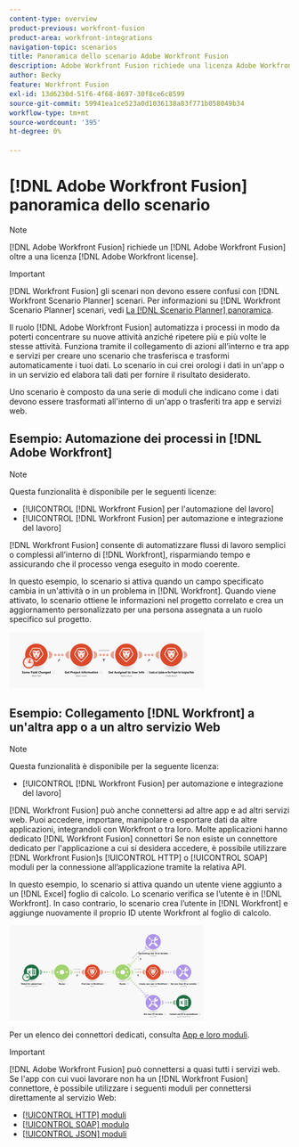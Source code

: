 ```yaml
---
content-type: overview
product-previous: workfront-fusion
product-area: workfront-integrations
navigation-topic: scenarios
title: Panoramica dello scenario Adobe Workfront Fusion
description: Adobe Workfront Fusion richiede una licenza Adobe Workfront Fusion oltre a una licenza Adobe Workfront.
author: Becky
feature: Workfront Fusion
exl-id: 13d6230d-51f6-4f68-8697-30f8ce6c8599
source-git-commit: 59941ea1ce523a0d1036138a83f771b058049b34
workflow-type: tm+mt
source-wordcount: '395'
ht-degree: 0%

---
```


# [!DNL Adobe Workfront Fusion] panoramica dello scenario

>[!NOTE]
>
>[!DNL Adobe Workfront Fusion] richiede un [!DNL Adobe Workfront Fusion] oltre a una licenza [!DNL Adobe Workfront license].

>[!IMPORTANT]
>
>[!DNL Workfront Fusion] gli scenari non devono essere confusi con [!DNL Workfront Scenario Planner] scenari. Per informazioni su [!DNL Workfront Scenario Planner] scenari, vedi [La [!DNL Scenario Planner] panoramica](../../scenario-planner/scenario-planner-overview.md).

Il ruolo [!DNL Adobe Workfront Fusion] automatizza i processi in modo da poterti concentrare su nuove attività anziché ripetere più e più volte le stesse attività. Funziona tramite il collegamento di azioni all’interno e tra app e servizi per creare uno scenario che trasferisca e trasformi automaticamente i tuoi dati. Lo scenario in cui crei orologi i dati in un&#39;app o in un servizio ed elabora tali dati per fornire il risultato desiderato.

Uno scenario è composto da una serie di moduli che indicano come i dati devono essere trasformati all&#39;interno di un&#39;app o trasferiti tra app e servizi web.

## Esempio: Automazione dei processi in [!DNL Adobe Workfront]

>[!NOTE]
>
>Questa funzionalità è disponibile per le seguenti licenze:
>
>* [!UICONTROL [!DNL Workfront Fusion] per l&#39;automazione del lavoro]
>* [!UICONTROL [!DNL Workfront Fusion] per automazione e integrazione del lavoro]
>


[!DNL Workfront Fusion] consente di automatizzare flussi di lavoro semplici o complessi all’interno di [!DNL Workfront], risparmiando tempo e assicurando che il processo venga eseguito in modo coerente.

In questo esempio, lo scenario si attiva quando un campo specificato cambia in un&#39;attività o in un problema in [!DNL Workfront]. Quando viene attivato, lo scenario ottiene le informazioni nel progetto correlato e crea un aggiornamento personalizzato per una persona assegnata a un ruolo specifico sul progetto.

![](assets/fusion-template-example-350x102.png)

## Esempio: Collegamento [!DNL Workfront] a un&#39;altra app o a un altro servizio Web

>[!NOTE]
>
>Questa funzionalità è disponibile per la seguente licenza:
>
>* [!UICONTROL [!DNL Workfront Fusion] per automazione e integrazione del lavoro]
>


[!DNL Workfront Fusion] può anche connettersi ad altre app e ad altri servizi web. Puoi accedere, importare, manipolare o esportare dati da altre applicazioni, integrandoli con Workfront o tra loro. Molte applicazioni hanno dedicato [!DNL Workfront Fusion] connettori Se non esiste un connettore dedicato per l&#39;applicazione a cui si desidera accedere, è possibile utilizzare [!DNL Workfront Fusion]s [!UICONTROL HTTP] o [!UICONTROL SOAP] moduli per la connessione all’applicazione tramite la relativa API.

In questo esempio, lo scenario si attiva quando un utente viene aggiunto a un [!DNL Excel] foglio di calcolo. Lo scenario verifica se l’utente è in [!DNL Workfront]. In caso contrario, lo scenario crea l’utente in [!DNL Workfront] e aggiunge nuovamente il proprio ID utente Workfront al foglio di calcolo.

![](assets/fusion-integration-example--350x171.png)

Per un elenco dei connettori dedicati, consulta [App e loro moduli](../../workfront-fusion/apps-and-their-modules/apps-and-their-modules.md).

>[!IMPORTANT]
>
>[!DNL Adobe Workfront Fusion] può connettersi a quasi tutti i servizi web. Se l&#39;app con cui vuoi lavorare non ha un [!DNL Workfront Fusion] connettore, è possibile utilizzare i seguenti moduli per connettersi direttamente al servizio Web:
>
>* [[!UICONTROL HTTP] moduli](../../workfront-fusion/apps-and-their-modules/http-modules/http-modules-1.md)
>* [[!UICONTROL SOAP] modulo](../../workfront-fusion/apps-and-their-modules/soap-module.md)
>* [[!UICONTROL JSON] moduli](../../workfront-fusion/apps-and-their-modules/json-modules.md)
>

